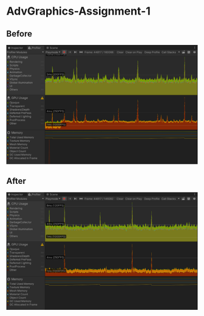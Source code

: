 # AdvGraphics-Assignment-1


## Before
![before](https://raw.githubusercontent.com/AhmedHenna/AdvGraphics-Assignment-1/main/before.png)

## After
![after](https://raw.githubusercontent.com/AhmedHenna/AdvGraphics-Assignment-1/main/after.png)
